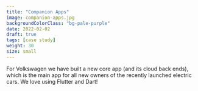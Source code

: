 ```yaml
---
title: "Companion Apps"
image: companion-apps.jpg
backgroundColorClass: "bg-pale-purple"
date: 2022-02-02
draft: true
tags: [case study]
weight: 30
size: small
---
```


For Volkswagen we have built a new core app (and its cloud back ends), which is the main app for all new owners of the recently launched electric cars. We love using Flutter and Dart!